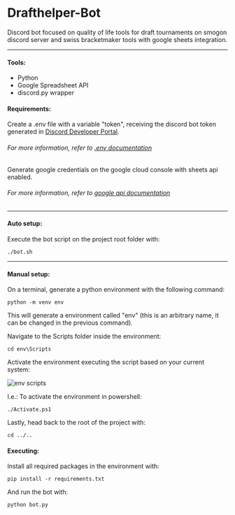 # Drafthelper-Bot

Discord bot focused on quality of life tools for draft tournaments on smogon discord server and swiss bracketmaker tools with google sheets integration.

---

#### Tools:

- Python
- Google Spreadsheet API
- discord.py wrapper

#### Requirements:

Create a .env file with a variable "token", receiving the discord bot token generated in [Discord Developer Portal](https://discord.com/developers/applications).

###### _For more information, refer to [.env documentation](https://pypi.org/project/python-dotenv/)_

Generate google credentials on the google cloud console with sheets api enabled.

###### _For more information, refer to [google api documentation](https://cloud.google.com/apis/docs/overview)_
---

#### Auto setup:

Execute the bot script on the project root folder with:

`./bot.sh`

---

#### Manual setup:

On a terminal, generate a python environment with the following command:

`python -m venv env`

This will generate a environment called "env" (this is an arbitrary name, it can be changed in the previous command).

Navigate to the Scripts folder inside the environment:

`cd env\Scripts`

Activate the environment executing the script based on your current system:

![env scripts](https://i.imgur.com/EHnC2cd.png)

I.e.: To activate the environment in powershell:

`./Activate.ps1`

Lastly, head back to the root of the project with:

`cd ../..`

#### Executing:

Install all required packages in the environment with:

`pip install -r requirements.txt`

And run the bot with:

`python bot.py`
